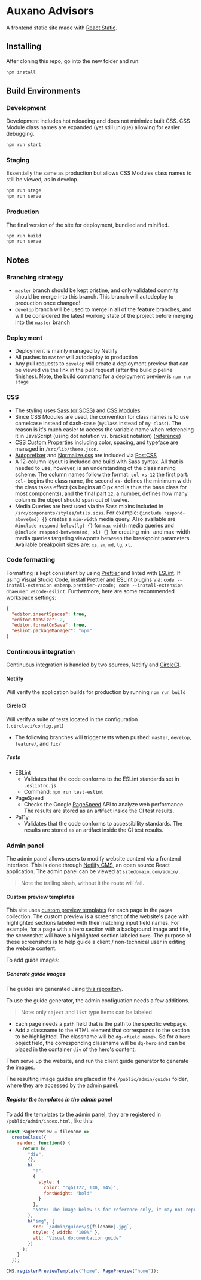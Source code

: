 # Auxano Advisors

A frontend static site made with [React Static](https://react-static.js.org/).

## Installing

After cloning this repo, go into the new folder and run:

```sh
npm install
```

## Build Environments

### Development

Development includes hot reloading and does not minimize built CSS. CSS Module class names are expanded (yet still unique) allowing for easier debugging.

```sh
npm run start
```

### Staging

Essentially the same as production but allows CSS Modules class names to still be viewed, as in develop.

```sh
npm run stage
npm run serve
```

### Production

The final version of the site for deployment, bundled and minified.

```sh
npm run build
npm run serve
```

## Notes

### Branching strategy

- `master` branch should be kept pristine, and only validated commits should be
  merge into this branch. This branch will autodeploy to production once
  changed!
- `develop` branch will be used to merge in all of the feature branches, and
  will be considered the latest working state of the project before merging into
  the `master` branch

### Deployment

- Deployment is mainly managed by Netlify
- All pushes to `master` will autodeploy to production
- Any pull requests to `develop` will create a deployment preview that can be
  viewed via the link in the pull request (after the build pipeline finishes).
  Note, the build command for a deployment preview is `npm run stage`

### CSS

- The styling uses [Sass (or SCSS)](https://sass-lang.com/) and
  [CSS Modules](https://github.com/css-modules/css-modules#readme)
- Since CSS Modules are used, the convention for class names is to use camelcase
  instead of dash-case (`myClass` instead of `my-class`). The reason is it's
  much easier to access the variable name when referencing it in JavaScript
  (using dot notation vs. bracket notation)
  ([reference](https://github.com/css-modules/css-modules#naming))
- [CSS Custom Properties](https://developer.mozilla.org/en-US/docs/Web/CSS/--*)
  including color, spacing, and typeface are managed in `/src/lib/theme.json`.
- [Autoprefixer](https://github.com/postcss/autoprefixer) and
  [Normalize.css](https://necolas.github.io/normalize.css/) are included via
  [PostCSS](https://postcss.org)
- A 12-column layout is included and build with Sass syntax. All that is needed
  to use, however, is an understanding of the class naming scheme. The column
  names follow the format: `col-xs-12` the first part: `col-` begins the class
  name, the second `xs-` defines the minimum width the class takes effect (xs
  begins at 0 px and is thus the base class for most components), and the final
  part `12`, a number, defines how many columns the object should span out of
  twelve.
- Media Queries are best used via the Sass mixins included in
  `/src/components/styles/utils.scss`. For example:
  `@include respond-above(md) {}` creates a `min-width` media query. Also
  available are `@include respond-below(lg) {}` for `max-width` media queries
  and `@include respond-between(md, xl) {}` for creating min- and max-width
  media queries targeting viewports between the breakpoint parameters. Available
  breakpoint sizes are: `xs`, `sm`, `md`, `lg`, `xl`.

### Code formatting

Formatting is kept consistent by using [Prettier](https://prettier.io/) and
linted with [ESLint](https://eslint.org/). If using Visual Studio Code, install
Prettier and ESLint plugins via:
`code --install-extension esbenp.prettier-vscode; code --install-extension dbaeumer.vscode-eslint`.
Furthermore, here are some recommended workspace settings:

```json
{
  "editor.insertSpaces": true,
  "editor.tabSize": 2,
  "editor.formatOnSave": true,
  "eslint.packageManager": "npm"
}
```

### Continuous integration

Continuous integration is handled by two sources, Netlify and
[CircleCI](https://circleci.com/).

#### Netlify

Will verify the application builds for production by running `npm run build`

#### CircleCI

Will verify a suite of tests located in the configuration
(`.circleci/config.yml`)

- The following branches will trigger tests when pushed: `master`, `develop`,
  `feature/`, and `fix/`

##### Tests

- ESLint
  - Validates that the code conforms to the ESLint standards set in
    `.eslintrc.js`
  - Command: `npm run test-eslint`
- PageSpeed
  - Checks the Google
    [PageSpeed](https://developers.google.com/speed/pagespeed/insights/) API to
    analyze web performance. The results are stored as an artifact inside the CI
    test results.
- Pa11y
  - Validates that the code conforms to accessibility standards. The results are
    stored as an artifact inside the CI test results.

### Admin panel

The admin panel allows users to modify website content via a frontend interface. This is done through [Netlify CMS](https://www.netlifycms.org/), an open source React application. The admin panel can be viewed at `sitedomain.com/admin/`.

> Note the trailing slash, without it the route will fail.

#### Custom preview templates

This site uses [custom preview templates](https://www.netlifycms.org/docs/customization/#registerpreviewtemplate) for each page in the `pages` collection. The custom preview is a screenshot of the website's page with highlighted sections labeled with their matching input field names. For example, for a page with a hero section with a background image and title, the screenshot will have a highlighted section labeled `Hero`. The purpose of these screenshots is to help guide a client / non-technical user in editing the website content.

To add guide images:

##### Generate guide images

The guides are generated using [this repository](https://github.com/asmallstudio/netlify-cms-client-guide-gen).

To use the guide generator, the admin configuation needs a few additions.

> Note: only `object` and `list` type items can be labeled

- Each page needs a `path` field that is the path to the specific webpage.
- Add a classname to the HTML element that corresponds to the section to be highlighted. The classname will be `dg-<field name>`. So for a `hero` object field, the corresponding classname will be `dg-hero` and can be placed in the container `div` of the hero's content.

Then serve up the website, and run the client guide generator to generate the images.

The resulting image guides are placed in the `/public/admin/guides` folder, where they are accessed by the admin panel.

##### Register the templates in the admin panel

To add the templates to the admin panel, they are registered in `/public/admin/index.html`, like this:

```js
const PagePreview = filename =>
  createClass({
    render: function() {
      return h(
        "div",
        {},
        h(
          "p",
          {
            style: {
              color: "rgb(122, 130, 145)",
              fontWeight: "bold"
            }
          },
          "Note: The image below is for reference only, it may not represent the latest content from your website."
        ),
        h("img", {
          src: `/admin/guides/${filename}.jpg`,
          style: { width: "100%" },
          alt: "Visual documentation guide"
        })
      );
    }
  });

CMS.registerPreviewTemplate("home", PagePreview("home"));
```
